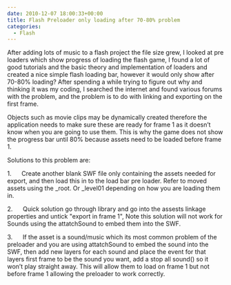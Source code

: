 ```yaml
---
date: 2010-12-07 18:00:33+00:00
title: Flash Preloader only loading after 70-80% problem
categories:
  - Flash
---
```


After adding lots of music to a flash project the file size grew, I looked at pre loaders which show progress of loading the flash game, I found a lot of good tutorials and the basic theory and implementation of loaders and created a nice simple flash loading bar, however it would only show after 70-80% loading? After spending a while trying to figure out why and thinking it was my coding, I searched the internet and found various forums with the problem, and the problem is to do with linking and exporting on the first frame.

Objects such as movie clips may be dynamically created therefore the application needs to make sure these are ready for frame 1 as it doesn’t know when you are going to use them. This is why the game does not show the progress bar until 80% because assets need to be loaded before frame 1.

Solutions to this problem are:

1.      Create another blank SWF file only containing the assets needed for export, and then load this in to the load bar pre loader. Refer to moved assets using the \_root. Or \_level01 depending on how you are loading them in.

2.      Quick solution go through library and go into the assests linkage properties and untick "export in frame 1", Note this solution will not work for Sounds using the attatchSound to embed them into the SWF.

3.      If the asset is a sound/music which its most common problem of the preloader and you are using attatchSound to embed the sound into the SWF, then add new layers for each sound and place the event for that layers first frame to be the sound you want, add a stop all sound() so it won’t play straight away. This will allow them to load on frame 1 but not before frame 1 allowing the preloader to work correctly.
